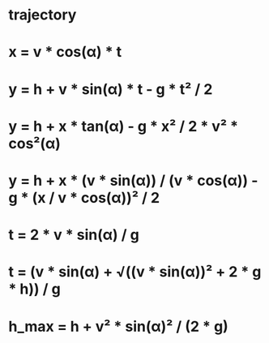 # trajectory

# x = v * cos(α) * t

# y = h + v * sin(α) * t - g * t² / 2

# y = h + x * tan(α) - g * x² / 2 * v² * cos²(α)

# y = h + x * (v * sin(α)) / (v * cos(α)) - g * (x / v * cos(α))² / 2

# t = 2 * v * sin(α) / g

# t = (v * sin(α) + √((v * sin(α))² + 2 * g * h)) / g

# h_max = h + v² * sin(α)² / (2 * g)
